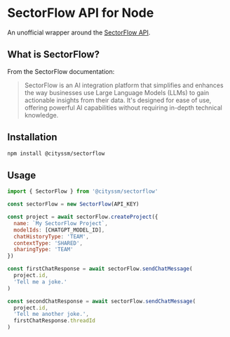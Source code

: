 # SectorFlow API for Node

An unofficial wrapper around the [SectorFlow API](https://docs.sectorflowai.com/reference).

## What is SectorFlow?

From the SectorFlow documentation:

> SectorFlow is an AI integration platform that simplifies and enhances the way businesses use Large Language Models (LLMs) to gain actionable insights from their data. It's designed for ease of use, offering powerful AI capabilities without requiring in-depth technical knowledge.

## Installation

```sh
npm install @cityssm/sectorflow
```

## Usage

```javascript
import { SectorFlow } from '@cityssm/sectorflow'

const sectorFlow = new SectorFlow(API_KEY)

const project = await sectorFlow.createProject({
  name: `My SectorFlow Project`,
  modelIds: [CHATGPT_MODEL_ID],
  chatHistoryType: 'TEAM',
  contextType: 'SHARED',
  sharingType: 'TEAM'
})

const firstChatResponse = await sectorFlow.sendChatMessage(
  project.id,
  'Tell me a joke.'
)

const secondChatResponse = await sectorFlow.sendChatMessage(
  project.id,
  'Tell me another joke.',
  firstChatResponse.threadId
)
```
